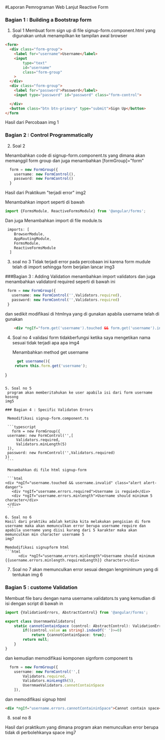 #Laporan Pemrograman Web Lanjut Reactive Form 


### Bagian 1 : Building a Bootstrap form 
1. Soal 1 
Membuat form sign up di file signup-form.component.html yang digunakan untuk menampilkan ke tampilan awal browser 

```html 
<form>
  <div class="form-group">
    <label for="username">Username</label>
    <input 
        type="text" 
        id="username"
        class="form-group"
    >
  </div>
  <div class="form-group">
    <label for="password">Password</label>
    <input type="password" id="password" class="form-control">

  </div>
  <button class="btn btn-primary" type="submit">Sign Up</button>
</form
```

Hasil dari Percobaan 
img 1 


### Bagian 2 : Control Programmatically 
2. Soal 2 

Menambahkan code di signup-form.component.ts yang dimana akan memanggil form group dan juga menambahkan [formGroup]="form"
```typescript 
  form = new FormGroup({
    username: new FormControl(),
    password: new FormControl()
  }
```
Hasil dari Praktikum "terjadi error"
img2 

Menambahkan import seperti di bawah  

```typescript 
import {FormsModule, ReactiveFormsModule} from '@angular/forms';
```

Dan juga Menambahkan import di file module.ts 
```typescript 
 imports: [
    BrowserModule,
    AppRoutingModule,
    FormsModule,
    ReactiveFormsModule
  ]
```

3. soal no 3 
   Tidak terjadi error pada percobaan ini karena form mudule telah di import sehingga form berjalan lancar 
   img3

###Bagian 3 : Adding Validation
 menambahkan import validators dan juga menambahkan validatord required seperti di bawah ini 
 ```typescript
  form = new FormGroup({
    username: new FormControl('',Validators.required),
    password: new FormControl('',Validators.required)
  }
 ```
dan sedikit modifikasi di htmlnya yang di gunakan apabila username telah di gunakan 
```html
    <div *ngIf="form.get('username').touched && form.get('username').invalid" class="alert alert-danger">Username Is Required</div>
```
4. Soal no 4 
   validasi form tidakberfungsi ketika saya mengetikan nama sesuai tidak terjadi apa apa 
   img4

   Menambahkan method get username 
   ```typescript
     get username(){
    return this.form.get('username');
  }
   ```

5. Soal no 5 
    program akan memberitahukan ke user apabila isi dari form username kosong 
   img5

### Bagian 4 : Specific Validaton Errors

    Memodifikasi signup-form.component.ts

    ```typescript
      form = new FormGroup({
    username: new FormControl('',[
        Validators.required,
        Validators.minLength(5)
    ]),
    password: new FormControl('',Validators.required)
  })
    ```

    Menambahkan di file html signup-form 
    
    ```html 
 <div *ngIf="username.touched && username.invalid" class="alert alert-danger">
      <div *ngIf="username.errors.required">Username is requied</div>
      <div *ngIf="username.errors.minlength">Username should minimum 5 character</div>
    </div>
    ```

6. Soal no 6 
   Hasil dari praktiku adalah ketika kita melakukan pengisian di form username maka akan memunculkan error berupa username require dan apabila username yang diisi kurang dari 5 karakter maka akan memunculkan min character username 5 
   img7 

   Memdodifikasi signupform html 
   ```html 
         <div *ngIf="username.errors.minlength">Username should minimum {{username.errors.minlength.requiredLength}} characters</div>

   ```

7. Soal no 7 
   akan memunculkan error sesuai dengan lengminimum yang di tentukan 
   img 6

### Bagian 5 : custome Validation 

Membuat file baru dengan nama username.validators.ts yang kemudian di isi dengan script di bawah in 

```typescript 
import {ValidationErrors, AbstractControl} from '@angular/forms';

export class UsernmaeValidators{
    static cannotContainSpace (control: AbstractControl): ValidationErrors | null{
        if((control.value as string).indexOf(' ')>=0)
            return {cannotContainSpace: true};
        return null;
    }
}
```

dan kemudian memodifikasi komponen signform component ts 
```typescript 
  form = new FormGroup({
    username: new FormControl('',[
        Validators.required,
        Validators.minLength(5),
        UsernmaeValidators.cannotContainSpace
    ]),

```
dan memodifikasi signup html 

```html 
<div *ngIf="username.errors.cannotContaininSpace">Cannot contain space</div>

```

8. soal no 8 

Hasil dari praktikum 
yang dimana program akan memunculkan error berupa tidak di perbolehkanya space 
img7